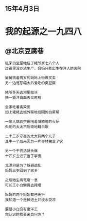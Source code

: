 

## 15年4月3日
	

# 我的起源之一九四八
## @北京豆腐巷

	租来的堂屋地住了姥爷家七八个人
	过道里没办法生产，妈妈只能出生在洋人的医院
	
	舅舅挑着两岁的妈妈上街做买卖
	另一边是慈禧太后爱吃的臭豆腐
	
	姥爷冬天去河里拉冰
	换一袋洋白面去交房租
	
	全家吃着高粱面
	加上姥姥去城外菜地捡回的白菜帮
	
	一家人端着空碗围着慢腾腾的火炉
	失明的太太不耐烦地翻白眼
	
	二十三岁守寡的太太有两个儿子
	其中一个后来因为一片枣林被富了农
	
	另一个干农活就头痛
	十四岁去进京当了学徒
	
	北漂只是为了躲避战乱
	妈妈三岁回到了家乡
	
	之后她生病奄奄一息
	可长工小白懒得去掩埋
	
	妈妈的两个姐姐都已夭折
	我知道一个是掉进土井浸水受凉
	
	要是小白没有磨洋工
	你认识的我会来自何方？

